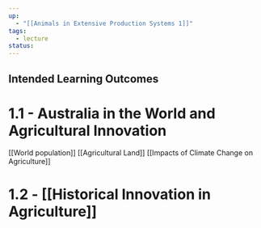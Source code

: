 ```yaml
---
up:
  - "[[Animals in Extensive Production Systems 1]]"
tags:
  - lecture
status:
---
```



## Intended Learning Outcomes

# 1.1 - Australia in the World and Agricultural Innovation

[[World population]]
[[Agricultural Land]]
[[Impacts of Climate Change on Agriculture]]

# 1.2 - [[Historical Innovation in Agriculture]]